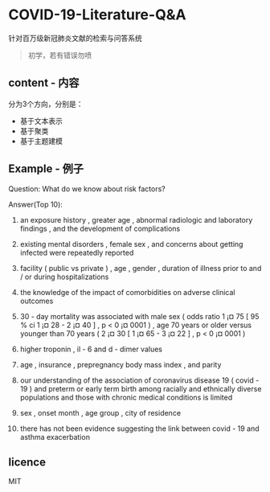 # COVID-19-Literature-Q&A
针对百万级新冠肺炎文献的检索与问答系统

> 初学，若有错误勿喷

## content - 内容

分为3个方向，分别是：
- 基于文本表示
- 基于聚类
- 基于主题建模

## Example - 例子

Question: What do we know about risk factors?

Answer(Top 10):

1. an exposure history , greater age , abnormal radiologic and laboratory findings , and the development of complications

2. existing mental disorders , female sex , and concerns about getting infected were repeatedly reported

3. facility ( public vs private ) , age , gender , duration of illness prior to and / or during hospitalizations

4. the knowledge of the impact of comorbidities on adverse clinical outcomes

5. 30 - day mortality was associated with male sex ( odds ratio 1 ¡¤ 75 [ 95 % ci 1 ¡¤ 28 - 2 ¡¤ 40 ] , p < 0 ¡¤ 0001 ) , age 70 years or older versus younger than 70 years ( 2 ¡¤ 30 [ 1 ¡¤ 65 - 3 ¡¤ 22 ] , p < 0 ¡¤ 0001 )

6. higher troponin , il - 6 and d - dimer values

7. age , insurance , prepregnancy body mass index , and parity

8. our understanding of the association of coronavirus disease 19 ( covid - 19 ) and preterm or early term birth among racially and ethnically diverse populations and those with chronic medical conditions is limited

9. sex , onset month , age group , city of residence

10. there has not been evidence suggesting the link between covid - 19 and asthma exacerbation

## licence
MIT
